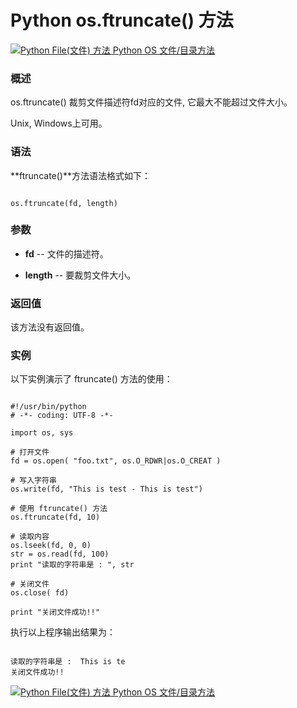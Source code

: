 Python os.ftruncate() 方法
========================

 [![Python File(文件) 方法](../images/up.gif)
 Python OS 文件/目录方法](os-file-methods.html)


  ### 概述

 os.ftruncate() 裁剪文件描述符fd对应的文件, 它最大不能超过文件大小。

 Unix, Windows上可用。

 ### 语法

 **ftruncate()**方法语法格式如下：

 
```

os.ftruncate(fd, length)

```

 ### 参数

  * **fd** -- 文件的描述符。


 * **length** -- 要裁剪文件大小。


  ### 返回值

 该方法没有返回值。

 ### 实例

 以下实例演示了 ftruncate() 方法的使用：

 
```

#!/usr/bin/python
# -*- coding: UTF-8 -*-

import os, sys

# 打开文件
fd = os.open( "foo.txt", os.O_RDWR|os.O_CREAT )

# 写入字符串
os.write(fd, "This is test - This is test")

# 使用 ftruncate() 方法
os.ftruncate(fd, 10)

# 读取内容
os.lseek(fd, 0, 0)
str = os.read(fd, 100)
print "读取的字符串是 : ", str

# 关闭文件
os.close( fd)

print "关闭文件成功!!"

```

 执行以上程序输出结果为：

 
```

读取的字符串是 :  This is te
关闭文件成功!!

```

 [![Python File(文件) 方法](../images/up.gif)
 Python OS 文件/目录方法](os-file-methods.html)